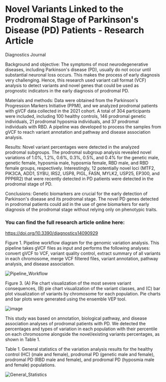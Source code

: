 # Novel Variants Linked to the Prodromal Stage of Parkinson's Disease (PD) Patients - Research Article
Diagnostics Journal

Background and objective: The symptoms of most neurodegenerative diseases, including Parkinson's disease (PD), usually do not occur until substantial neuronal loss occurs. This makes the process of early diagnosis very challenging. Hence, this research used variant call format (VCF) analysis to detect variants and novel genes that could be used as prognostic indicators in the early diagnosis of prodromal PD.


Materials and methods: Data were obtained from the Parkinson's Progression Markers Initiative (PPMI), and we analyzed prodromal patients with gVCF data collected in the 2021 cohort. A total of 304 participants were included, including 100 healthy controls, 146 prodromal genetic individuals, 21 prodromal hyposmia individuals, and 37 prodromal individuals with RBD. A pipeline was developed to process the samples from gVCF to reach variant annotation and pathway and disease association analysis.

Results: Novel variant percentages were detected in the analyzed prodromal subgroups. The prodromal subgroup analysis revealed novel variations of 1.0%, 1.2%, 0.6%, 0.3%, 0.5%, and 0.4% for the genetic male, genetic female, hyposmia male, hyposmia female, RBD male, and RBD female groups, respectively. Interestingly, 12 potentially novel loci (MTF2, PIK3CA, ADD1, SYBU, IRS2, USP8, PIGL, FASN, MYLK2, USP25, EP300, and PPP6R2) that were recently detected in PD patients were detected in the prodromal stage of PD.

Conclusions: Genetic biomarkers are crucial for the early detection of Parkinson's disease and its prodromal stage. The novel PD genes detected in prodromal patients could aid in the use of gene biomarkers for early diagnosis of the prodromal stage without relying only on phenotypic traits.

### You can find the full research article online here: 
https://doi.org/10.3390/diagnostics14090929

Figure 1. Pipeline workflow diagram for the genomic variation analysis. This pipeline takes gVCF files as input and performs the following analyses: convert gVCF to VCF, variant quality control, extract summary of all variants in each chromosome, merge VCF filtered files, variant annotation, pathway analysis, and disease association.

![Pipeline_Workflow](./Pipeline_Workflow.png)


Figure 3. (A) Pie chart visualization of the most severe variant consequences, (B) pie chart visualization of the variant classes, and (C) bar plot visualization of variants by chromosome for each population. Pie charts and bar plots were generated using the ensemble VEP tool.

![image](https://github.com/user-attachments/assets/926b807f-e622-4cf4-ba93-6b4dbc180599)

This study was based on annotation, biological pathway, and disease association analyses of prodromal patients with PD. We detected the percentages and types of variation in each population with their percentile on each chromosome alongside the novel/existing variants percentages, as shown in Table 1. 

Table 1. General statistics of the variation analysis results for the healthy control (HC) (male and female), prodromal PD (genetic male and female), prodromal PD (RBD male and female), and prodromal PD (hyposmia male and female) populations.

![General_Statistics](https://github.com/user-attachments/assets/a56e349c-8e3c-4cdc-ba01-dca63b3a4dfd)

